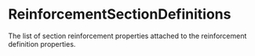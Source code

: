 ReinforcementSectionDefinitions
===============================

The list of section reinforcement properties attached to the reinforcement definition properties.